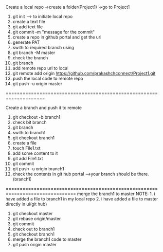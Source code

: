 Create a local repo
->create a folder(Project1)
->go to Project1
1. git init --> to initiate local repo
2. create a text file
3. git add text file
4. git commit -m "message for the commit"
5. create a repo in github portal and get the url
6. generate PAT
7. swith to required branch using
8. git branch -M master
9. check the branch
10. git branch
11. add remote repo url to local
12. git remote add origin https://github.com/prakashchconnect/Project1.git
13. push the local code to remote repo
14. git push -u origin master

====================================================================

Create a branch and push it to remote
1. git checkout -b branch1
2. check bit branch
3. git branch
4. swith to branch1
5. git checkout branch1
6. create a file
7. touch File1.txt
8. add some content to it
9. git add File1.txt
10. git commit
11. git push -u origin branch1
12. check the contents in git hub portal -->your branch should be there.(branch1)

===============================================================================
merge the branch1 to master
NOTE: 1. i have added a file to branch1 in my local repo
2. i have added a file to master directly in ui(git hub)

1. git checkout master
2. git rebase origin/master
3. git commit
4. check out to branch1
5. git checkout branch1
6. merge the branch1 code to master
7. git push origin master
